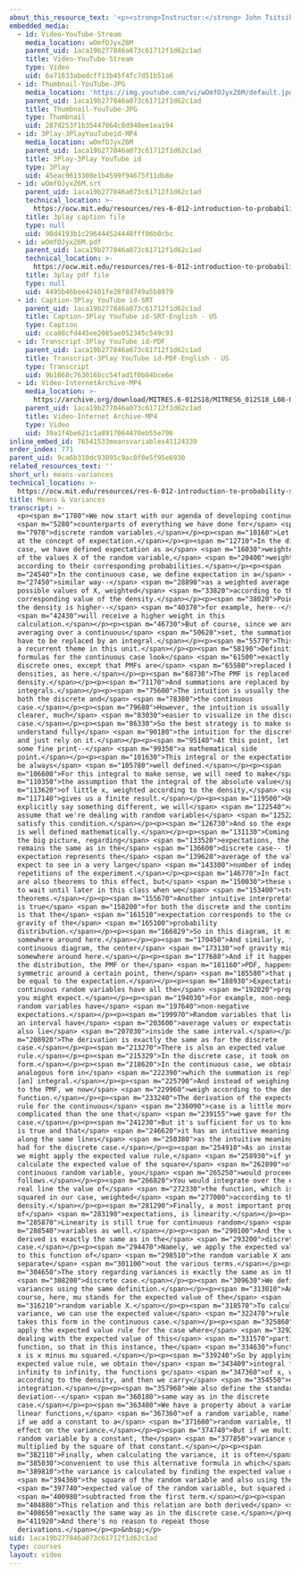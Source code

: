 ```yaml
---
about_this_resource_text: '<p><strong>Instructor:</strong> John Tsitsiklis</p>'
embedded_media:
  - id: Video-YouTube-Stream
    media_location: wOmfOJyxZ6M
    parent_uid: 1aca19b277846a073c61712f1d62c1ad
    title: Video-YouTube-Stream
    type: Video
    uid: 6a71633abedcff13b45f4fc7d51b51a6
  - id: Thumbnail-YouTube-JPG
    media_location: 'https://img.youtube.com/vi/wOmfOJyxZ6M/default.jpg'
    parent_uid: 1aca19b277846a073c61712f1d62c1ad
    title: Thumbnail-YouTube-JPG
    type: Thumbnail
    uid: 287d253f1b35447064c8d948ee1ea194
  - id: 3Play-3PlayYouTubeid-MP4
    media_location: wOmfOJyxZ6M
    parent_uid: 1aca19b277846a073c61712f1d62c1ad
    title: 3Play-3Play YouTube id
    type: 3Play
    uid: 45eac9613308e1b4599f94675f11db8e
  - id: wOmfOJyxZ6M.srt
    parent_uid: 1aca19b277846a073c61712f1d62c1ad
    technical_location: >-
      https://ocw.mit.edu/resources/res-6-012-introduction-to-probability-spring-2018/part-i-the-fundamentals/means-variances/wOmfOJyxZ6M.srt
    title: 3play caption file
    type: null
    uid: 98d4193b1c296444524448fff06b0cbc
  - id: wOmfOJyxZ6M.pdf
    parent_uid: 1aca19b277846a073c61712f1d62c1ad
    technical_location: >-
      https://ocw.mit.edu/resources/res-6-012-introduction-to-probability-spring-2018/part-i-the-fundamentals/means-variances/wOmfOJyxZ6M.pdf
    title: 3play pdf file
    type: null
    uid: 4495b46bee42401fe28f8d749a5b8979
  - id: Caption-3Play YouTube id-SRT
    parent_uid: 1aca19b277846a073c61712f1d62c1ad
    title: Caption-3Play YouTube id-SRT-English - US
    type: Caption
    uid: cca08cfd445ee2085ae052345c549c93
  - id: Transcript-3Play YouTube id-PDF
    parent_uid: 1aca19b277846a073c61712f1d62c1ad
    title: Transcript-3Play YouTube id-PDF-English - US
    type: Transcript
    uid: 9b1668c763016bcc54fad1f0b84bce6e
  - id: Video-InternetArchive-MP4
    media_location: >-
      https://archive.org/download/MITRES.6-012S18/MITRES6_012S18_L08-04_300k.mp4
    parent_uid: 1aca19b277846a073c61712f1d62c1ad
    title: Video-Internet Archive-MP4
    type: Video
    uid: 39a1f4be621c1a8917064470eb55e796
inline_embed_id: 76541533meansvariables41124339
order_index: 771
parent_uid: 9ca6b310dc93095c9ac0f0e5f95e6930
related_resources_text: ''
short_url: means-variances
technical_location: >-
  https://ocw.mit.edu/resources/res-6-012-introduction-to-probability-spring-2018/part-i-the-fundamentals/means-variances
title: Means & Variances
transcript: >-
  <p><span m="1780">We now start with our agenda of developing continuous</span>
  <span m="5280">counterparts of everything we have done for</span> <span
  m="7970">discrete random variables.</span></p><p><span m="10160">Let us look
  at the concept of expectation.</span></p><p><span m="12710">In the discrete
  case, we have defined expectation as a</span> <span m="16030">weighted average
  of the values X of the random variable,</span> <span m="20400">weighted
  according to their corresponding probabilities.</span></p><p><span
  m="24540">In the continuous case, we define expectation in a</span> <span
  m="27450">similar way--</span> <span m="28890">as a weighted average over the
  possible values of X, weighted</span> <span m="33820">according to the
  corresponding value of the density.</span></p><p><span m="38020">Points where
  the density is higher--</span> <span m="40370">for example, here--</span>
  <span m="42430">will receive a higher weight in this
  calculation.</span></p><p><span m="46730">But of course, since we are
  averaging over a continuous</span> <span m="50620">set, the summation will
  have to be replaced by an integral.</span></p><p><span m="55770">This will be
  a recurrent theme in this unit.</span></p><p><span m="58190">Definitions or
  formulas for the continuous case look</span> <span m="61500">exactly like the
  discrete ones, except that PMFs are</span> <span m="65580">replaced by
  densities, as here.</span></p><p><span m="68730">The PMF is replaced by a
  density.</span></p><p><span m="71170">And summations are replaced by
  integrals.</span></p><p><span m="75600">The intuition is usually the same in
  both the discrete and</span> <span m="78380">the continuous
  case.</span></p><p><span m="79680">However, the intuition is usually much
  clearer, much</span> <span m="83030">easier to visualize in the discrete
  case.</span></p><p><span m="86330">So the best strategy is to make sure to
  understand fully</span> <span m="90180">the intuition for the discrete case
  and just rely on it.</span></p><p><span m="95140">At this point, let me add
  some fine print--</span> <span m="99350">a mathematical side
  point.</span></p><p><span m="101630">This integral or the expectation will not
  be always</span> <span m="105780">well defined.</span></p><p><span
  m="106600">For this integral to make sense, we will need to make</span> <span
  m="110350">the assumption that the integral of the absolute value</span> <span
  m="113620">of little x, weighted according to the density,</span> <span
  m="117140">gives us a finite result.</span></p><p><span m="119500">Unless we
  explicitly say something different, we will</span> <span m="122540">always
  assume that we're dealing with random variables</span> <span m="125220">that
  satisfy this condition.</span></p><p><span m="126730">And so the expectation
  is well defined mathematically.</span></p><p><span m="131130">Coming back to
  the big picture, regarding</span> <span m="133520">expectations, the intuition
  remains the same as in the</span> <span m="136600">discrete case-- that the
  expectation represents the</span> <span m="139620">average of the values we
  expect to see in a very large</span> <span m="143300">number of independent
  repetitions of the experiment.</span></p><p><span m="146770">In fact, there
  are also theorems to this effect, but</span> <span m="150030">these will have
  to wait until later in this class when we</span> <span m="153400">study limit
  theorems.</span></p><p><span m="155670">Another intuitive interpretation that
  is true</span> <span m="158200">for both the discrete and the continuous case
  is that the</span> <span m="161510">expectation corresponds to the center of
  gravity of the</span> <span m="165100">probability
  distribution.</span></p><p><span m="166829">So in this diagram, it might be
  somewhere around here.</span></p><p><span m="170450">And similarly, for the
  continuous diagram, the center</span> <span m="173130">of gravity might be
  somewhere around here.</span></p><p><span m="177680">And if it happens that
  the distribution, the PMF or the</span> <span m="181160">PDF, happens to be
  symmetric around a certain point, then</span> <span m="185580">that point will
  be equal to the expectation.</span></p><p><span m="188930">Expectations of
  continuous random variables have all the</span> <span m="192020">properties
  you might expect.</span></p><p><span m="194030">For example, non-negative
  random variables have</span> <span m="197640">non-negative
  expectations.</span></p><p><span m="199970">Random variables that lie inside
  an interval have</span> <span m="203600">average values or expectations that
  also lie</span> <span m="207030">inside the same interval.</span></p><p><span
  m="208920">The derivation is exactly the same as for the discrete
  case.</span></p><p><span m="213270">There is also an expected value
  rule.</span></p><p><span m="215329">In the discrete case, it took on this
  form.</span></p><p><span m="218620">In the continuous case, we obtain an
  analogous form in</span> <span m="222390">which the summation is replaced by
  [an] integral.</span></p><p><span m="225790">And instead of weighing according
  to the PMF, we now</span> <span m="229960">weigh according to the density
  function.</span></p><p><span m="233240">The derivation of the expected value
  rule for the continuous</span> <span m="236090">case is a little more
  complicated than the one that</span> <span m="239155">we gave for the discrete
  case.</span></p><p><span m="241230">But it's sufficient for us to know that it
  is true and that</span> <span m="246620">it has an intuitive meaning that runs
  along the same lines</span> <span m="250380">as the intuitive meaning that we
  had for the discrete case.</span></p><p><span m="254910">As an instance of how
  we might apply the expected value rule,</span> <span m="258930">if you wish to
  calculate the expected value of the square</span> <span m="262890">of a
  continuous random variable, you</span> <span m="265250">would proceed as
  follows.</span></p><p><span m="266820">You would integrate over the entire
  real line the value of</span> <span m="272330">the function, which is X
  squared in our case, weighted</span> <span m="277000">according to the
  density.</span></p><p><span m="281290">Finally, a most important property
  of</span> <span m="283190">expectations, is linearity.</span></p><p><span
  m="285870">Linearity is still true for continuous random</span> <span
  m="288540">variables as well.</span></p><p><span m="290100">And the way it is
  derived is exactly the same as in the</span> <span m="293200">discrete
  case.</span></p><p><span m="294470">Namely, we apply the expected value rule
  to this function of</span> <span m="298510">the random variable X and
  separate</span> <span m="301100">out the various terms.</span></p><p><span
  m="304650">The story regarding variances is exactly the same as in the</span>
  <span m="308200">discrete case.</span></p><p><span m="309630">We define
  variances using the same definition.</span></p><p><span m="313010">And of
  course, here, mu stands for the expected value of the</span> <span
  m="316210">random variable X.</span></p><p><span m="318570">To calculate the
  variance, we can use the expected value</span> <span m="322470">rule, which
  takes this form in the continuous case.</span></p><p><span m="325860">And we
  apply the expected value rule for the case where</span> <span m="329230">we're
  dealing with the expected value of this</span> <span m="331570">particular
  function, so that in this instance, the</span> <span m="334630">functions g of
  x is x minus mu squared.</span></p><p><span m="339240">So by applying the
  expected value rule, we obtain the</span> <span m="343409">integral from minus
  infinity to infinity, the functions g</span> <span m="347360">of x, weighted
  according to the density, and then we carry</span> <span m="354550">out the
  integration.</span></p><p><span m="357960">We also define the standard
  deviation--</span> <span m="360180">same way as in the discrete
  case.</span></p><p><span m="363480">We have a property about a variance of
  linear functions,</span> <span m="367360">of a random variable, namely, that
  if we add a constant to a</span> <span m="371600">random variable, this has no
  effect on the variance.</span></p><p><span m="374740">But if we multiply a
  random variable by a constant, the</span> <span m="377850">variance gets
  multiplied by the square of that constant.</span></p><p><span
  m="382110">Finally, when calculating the variance, it is often</span> <span
  m="385030">convenient to use this alternative formula in which</span> <span
  m="389810">the variance is calculated by finding the expected value of</span>
  <span m="394360">the square of the random variable and also using the</span>
  <span m="397740">expected value of the random variable, but squared and</span>
  <span m="400980">subtracted from the first term.</span></p><p><span
  m="404880">This relation and this relation are both derived</span> <span
  m="408650">exactly the same way as in the discrete case.</span></p><p><span
  m="411920">And there's no reason to repeat those
  derivations.</span></p><p>&nbsp;</p>
uid: 1aca19b277846a073c61712f1d62c1ad
type: courses
layout: video
---
```

